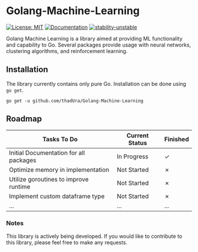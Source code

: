 # Golang-Machine-Learning
[![License: MIT](https://img.shields.io/badge/License-MIT-orange.svg)](http://www.gnu.org/licenses/gpl-3.0)
[![Documentation](https://img.shields.io/badge/documentation-GoDoc-blue.svg)](https://pkg.go.dev/github.com/thadUra/Golang-Machine-Learning)
[![stability-unstable](https://img.shields.io/badge/stability-unstable-yellow.svg)](https://github.com/emersion/stability-badges#unstable)

Golang Machine Learning is a library aimed at providing ML functionality and capability to Go. Several packages provide usage with neural networks, clustering algorithms, and reinforcement learning.

## Installation
The library currently contains only pure Go. Installation can be done using `go get`.
```
go get -u github.com/thadUra/Golang-Machine-Learning
```

## Roadmap
| Tasks To Do                              | Current Status | Finished | 
|------------------------------------------|----------------|----------|
| Initial Documentation for all packages   | In Progress    | &check;  |
| Optimize memory in implementation        | Not Started    | &cross;  |
| Utilize goroutines to improve runtime    | Not Started    | &cross;  |
| Implement custom dataframe type          | Not Started    | &cross;  |
| ...                                      | ...            | ...      |

### Notes
This library is actively being developed. If you would like to contribute to this library, please feel free to make any requests.
